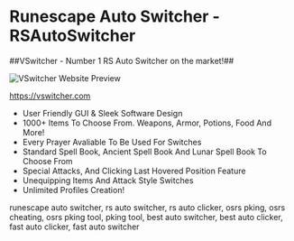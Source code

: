 # Runescape Auto Switcher - RSAutoSwitcher
##VSwitcher - Number 1 RS Auto Switcher on the market!##

![VSwitcher Website Preview](https://cdn.discordapp.com/attachments/530196431068332032/530196585716383754/unknown.png)

https://vswitcher.com

* User Friendly GUI & Sleek Software Design  
* 1000+ Items To Choose From. Weapons, Armor, Potions, Food And More!  
* Every Prayer Avaliable To Be Used For Switches  
* Standard Spell Book, Ancient Spell Book And Lunar Spell Book To Choose From  
* Special Attacks, And Clicking Last Hovered Position Feature  
* Unequipping Items And Attack Style Switches  
* Unlimited Profiles Creation!

runescape auto switcher, rs auto switcher, rs auto clicker, osrs pking, osrs cheating, osrs pking tool, pking tool, best auto switcher, best auto clicker, fast auto clicker, fast auto switcher
